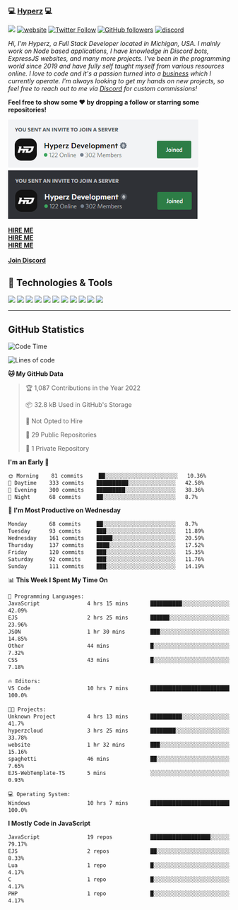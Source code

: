 ### 💻 [Hyperz][website] 💻

![](https://komarev.com/ghpvc/?username=itz-hyperz&label=Views&color=lightgrey)
[![website](https://img.shields.io/badge/Website-9B9B9B.svg?&style=flat-square&logo=Google-Chrome&logoColor=white&link=https://store.hyperz.net)](https://store.hyperz.net)
[![Twitter Follow](https://img.shields.io/twitter/follow/itz_hyperz?label=Follow)](https://twitter.com/intent/follow?screen_name=itz_hyperz)
[![GitHub followers](https://img.shields.io/github/followers/itz-hyperz?label=Follow&style=social)](https://github.com/itz-hyperz)
[![discord](https://img.shields.io/badge/Join_Discord-5865F2.svg?&style=flat-square&logo=discord&logoColor=white&link=https://store.hyperz.net/discord)](https://store.hyperz.net/discord)

*Hi, I'm Hyperz, a Full Stack Developer located in Michigan, USA. I mainly work on Node based applications, I have knowledge in Discord bots, ExpressJS websites, and many more projects. I've been in the programming world since 2019 and have fully self taught myself from various resources online. I love to code and it's a passion turned into a [business][website] which I currently operate. I'm always looking to get my hands on new projects, so feel free to reach out to me via [Discord][discord] for custom commissions!*

<b>Feel free to show some ❤️ by dropping a follow or starring some repositories!</b>

![Discord](https://raw.githubusercontent.com/itz-hyperz/itz-hyperz/master/light-new.png#gh-light-mode-only)
![Discord](https://raw.githubusercontent.com/itz-hyperz/itz-hyperz/master/dark-new.png#gh-dark-mode-only)

**[HIRE ME][hireme]**<br>
**[HIRE ME][hireme]**<br>
**[HIRE ME][hireme]**<br>
<br>
**[Join Discord][discord]**

## 🔧 Technologies & Tools

![](https://img.shields.io/badge/OS-Ubuntu-informational?style=flat&logo=ubuntu&logoColor=white&color=9B9B9B)
![](https://img.shields.io/badge/Editor-VS_Code-informational?style=flat&logo=vscode&logoColor=white&color=9B9B9B)
![](https://img.shields.io/badge/Code-JavaScript-informational?style=flat&logo=javascript&logoColor=white&color=9B9B9B)
![](https://img.shields.io/badge/Code-Node.JS-nformational?style=flat&logo=nodedotjs&logoColor=white&color=9B9B9B)
![](https://img.shields.io/badge/Code-Java-informational?style=flat&logo=java&logoColor=white&color=9B9B9B)
![](https://img.shields.io/badge/Code-Python-informational?style=flat&logo=python&logoColor=white&color=9B9B9B)
![](https://img.shields.io/badge/Code-HTML%20&%20CSS-informational?style=flat&logo=HTML5&logoColor=white&color=9B9B9B)
![](https://img.shields.io/badge/Tools-MySQL-informational?style=flat&logo=mysql&logoColor=white&color=9B9B9B)
![](https://img.shields.io/badge/Tools-NPM-informational?style=flat&logo=npm&logoColor=white&color=9B9B9B)
![](https://img.shields.io/badge/Tools-Spotify-informational?style=flat&logo=spotify&logoColor=white&color=9B9B9B)
![](https://img.shields.io/badge/Tools-GitHub-informational?style=flat&logo=github&logoColor=white&color=9B9B9B)

----

## GitHub Statistics

<!--START_SECTION:waka-->
![Code Time](http://img.shields.io/badge/Code%20Time-444%20hrs%2025%20mins-blue)

![Lines of code](https://img.shields.io/badge/From%20Hello%20World%20I%27ve%20Written-32%20Thousand%20lines%20of%20code-blue)

**🐱 My GitHub Data** 

> 🏆 1,087 Contributions in the Year 2022
 > 
> 📦 32.8 kB Used in GitHub's Storage 
 > 
> 🚫 Not Opted to Hire
 > 
> 📜 29 Public Repositories 
 > 
> 🔑 1 Private Repository 
 > 
**I'm an Early 🐤** 

```text
🌞 Morning    81 commits     ██░░░░░░░░░░░░░░░░░░░░░░░   10.36% 
🌆 Daytime    333 commits    ██████████░░░░░░░░░░░░░░░   42.58% 
🌃 Evening    300 commits    █████████░░░░░░░░░░░░░░░░   38.36% 
🌙 Night      68 commits     ██░░░░░░░░░░░░░░░░░░░░░░░   8.7%

```
📅 **I'm Most Productive on Wednesday** 

```text
Monday       68 commits     ██░░░░░░░░░░░░░░░░░░░░░░░   8.7% 
Tuesday      93 commits     ███░░░░░░░░░░░░░░░░░░░░░░   11.89% 
Wednesday    161 commits    █████░░░░░░░░░░░░░░░░░░░░   20.59% 
Thursday     137 commits    ████░░░░░░░░░░░░░░░░░░░░░   17.52% 
Friday       120 commits    ███░░░░░░░░░░░░░░░░░░░░░░   15.35% 
Saturday     92 commits     ███░░░░░░░░░░░░░░░░░░░░░░   11.76% 
Sunday       111 commits    ███░░░░░░░░░░░░░░░░░░░░░░   14.19%

```


📊 **This Week I Spent My Time On** 

```text
💬 Programming Languages: 
JavaScript               4 hrs 15 mins       ██████████░░░░░░░░░░░░░░░   42.09% 
EJS                      2 hrs 25 mins       ██████░░░░░░░░░░░░░░░░░░░   23.96% 
JSON                     1 hr 30 mins        ███░░░░░░░░░░░░░░░░░░░░░░   14.85% 
Other                    44 mins             █░░░░░░░░░░░░░░░░░░░░░░░░   7.32% 
CSS                      43 mins             █░░░░░░░░░░░░░░░░░░░░░░░░   7.18%

🔥 Editors: 
VS Code                  10 hrs 7 mins       █████████████████████████   100.0%

🐱‍💻 Projects: 
Unknown Project          4 hrs 13 mins       ██████████░░░░░░░░░░░░░░░   41.7% 
hyperzcloud              3 hrs 25 mins       ████████░░░░░░░░░░░░░░░░░   33.78% 
website                  1 hr 32 mins        ███░░░░░░░░░░░░░░░░░░░░░░   15.16% 
spaghetti                46 mins             ██░░░░░░░░░░░░░░░░░░░░░░░   7.65% 
EJS-WebTemplate-TS       5 mins              ░░░░░░░░░░░░░░░░░░░░░░░░░   0.93%

💻 Operating System: 
Windows                  10 hrs 7 mins       █████████████████████████   100.0%

```

**I Mostly Code in JavaScript** 

```text
JavaScript               19 repos            ███████████████████░░░░░░   79.17% 
EJS                      2 repos             ██░░░░░░░░░░░░░░░░░░░░░░░   8.33% 
Lua                      1 repo              █░░░░░░░░░░░░░░░░░░░░░░░░   4.17% 
C                        1 repo              █░░░░░░░░░░░░░░░░░░░░░░░░   4.17% 
PHP                      1 repo              █░░░░░░░░░░░░░░░░░░░░░░░░   4.17%

```



<!--END_SECTION:waka-->

[website]: https://store.hyperz.net
[twitter]: https://twitter.com/itz_hyperz
[twitch]: https://twitch.tv/itzhyperzlive
[youtube]: https://youtube.com/thatguyhyperz
[discord]: https://store.hyperz.net/discord
[hireme]: mailto:itzhyperzyt@gmail.com
